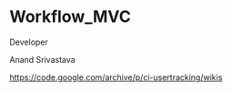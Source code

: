 # Workflow_MVC

Developer

Anand Srivastava 

https://code.google.com/archive/p/ci-usertracking/wikis
